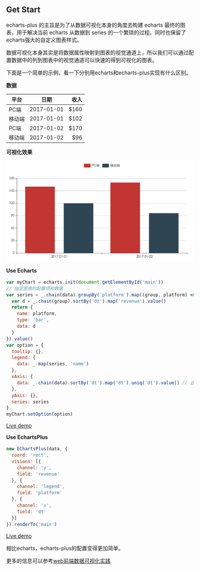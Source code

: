 Get Start
---

echarts-plus 的主旨是为了从数据可视化本身的角度去构建 echarts 最终的图表，用于解决当前 echarts 从数据到 series 的一个繁琐的过程。同时也保留了echarts强大的自定义图表样式。

数据可视化本身其实是将数据属性映射到图表的视觉通道上，所以我们可以通过配置数据中的列到图表中的视觉通道可以快速的得到可视化的图表。

下面是一个简单的示例，看一下分别用echarts和echarts-plus实现有什么区别。

**数据**

| 平台        | 日期           | 收入  |
| ------------- |:-------------:| -----:|
| PC端      | 2017-01-01 | $160 |
| 移动端      | 2017-01-01      |   $102 |
| PC端      | 2017-01-02 | $170 |
| 移动端      | 2017-01-02      |   $96 |

**可视化效果**

![demo](./images/getstart.png)

**Use Echarts**

```js
var myChart = echarts.init(document.getElementById('main'))
// 指定图表的配置项和数据
var series = _.chain(data).groupBy('platform').map((group, platform) => {
  var d = _.chain(group).sortBy('dt').map('revenue').value()
  return {
    name: platform,
    type: 'bar',
    data: d
  }
}).value()
var option = {
  tooltip: {},
  legend: {
    data: _.map(series, 'name')
  },
  xAxis: {
    data: _.chain(data).sortBy('dt').map('dt').uniq('dt').value() // 这里不严谨，其他数据项有可能出错
  },
  yAxis: {},
  series: series
}
myChart.setOption(option)
```

[Live demo](./examples/getstart/echarts.html)

**Use EchartsPlus**

```js
new EChartsPlus(data, {
  coord: 'rect',
  visions: [{
    channel: 'y',
    field: 'revenue'
  }, {
    channel: 'legend',
    field: 'platform'
  }, {
    channel: 'x',
    field: 'dt'
  }]
}).renderTo('main')
```

[Live demo](./examples/getstart/echarts-plus.html)

相比echarts，echarts-plus的配置变得更加简单。

更多的信息可以参考[web前端数据可视化实践](https://www.gitbook.com/book/yutingzhao1991/visualization/details)
